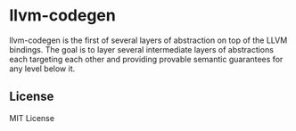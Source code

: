 llvm-codegen
============

llvm-codegen is the first of several layers of abstraction on top of the LLVM bindings. The goal is to layer
several intermediate layers of abstractions each targeting each other and providing provable semantic
guarantees for any level below it.

License
-------

MIT License
